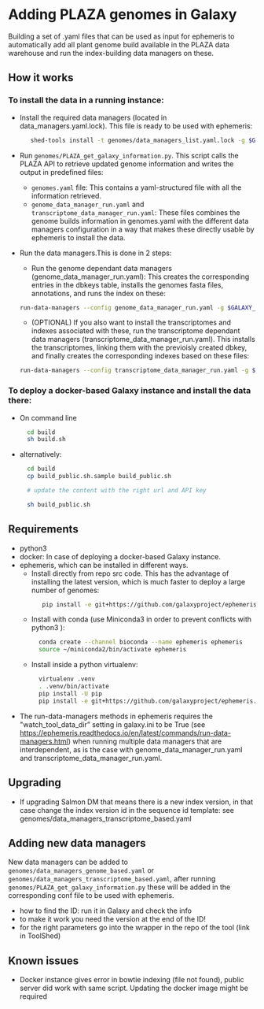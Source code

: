 # Adding PLAZA genomes in Galaxy

Building a set of .yaml files that can be used as input for ephemeris to automatically add all plant genome build available in the PLAZA data warehouse and run the index-building data managers on these.

## How it works


### To install the data in a running instance:

- Install the required data managers (located in data_managers.yaml.lock). This file is ready to be used with ephemeris:
  ```bash
     shed-tools install -t genomes/data_managers_list.yaml.lock -g $GALAXY_URL -a $API_KEY
  ```

- Run `genomes/PLAZA_get_galaxy_information.py`. This script calls the PLAZA API to retrieve updated genome information and writes the output in predefined files:
	- `genomes.yaml` file: This contains a yaml-structured file with all the information retrieved.
	- `genome_data_manager_run.yaml` and `transcriptome_data_manager_run.yaml`: These files combines the genome builds information in genomes.yaml with the different data managers configuration in a way that makes these directly usable by ephemeris to install the data.

- Run the data managers.This is done in 2 steps:
  - Run the genome dependant data managers (genome_data_manager_run.yaml): This creates the corresponding entries in the dbkeys table, installs the genomes fasta files, annotations, and runs the index on these: 
  ```bash
  run-data-managers --config genome_data_manager_run.yaml -g $GALAXY_URL -a $API_KEY
  ```
  - (OPTIONAL) If you also want to install the transcriptomes and indexes associated with these, run the transcriptome dependant data managers (transcriptome_data_manager_run.yaml). This installs the transcriptomes, linking them with the previoisly created dbkey, and finally creates the corresponding indexes based on these files:
  ```bash
  run-data-managers --config transcriptome_data_manager_run.yaml -g $GALAXY_URL -a $API_KEY
  ```


### To deploy a docker-based Galaxy instance and install the data there:
- On command line

  ```bash
    cd build
    sh build.sh
  ```

- alternatively:

  ```bash
    cd build
    cp build_public.sh.sample build_public.sh

    # update the content with the right url and API key

    sh build_public.sh
  ```


## Requirements

- python3
- docker: In case of deploying a docker-based Galaxy instance.
- ephemeris, which can be installed in different ways.
  - Install directly from repo src code. This has the advantage of installing the latest version, which is much faster to deploy a large number of genomes:
    ```bash
       pip install -e git+https://github.com/galaxyproject/ephemeris.git@dm#egg=ephemeris
    ```
  - Install with conda (use Miniconda3 in order to prevent conflicts with python3 ):
     ```bash
       conda create --channel bioconda --name ephemeris ephemeris 
       source ~/miniconda2/bin/activate ephemeris
     ```
  - Install inside a python virtualenv:
     ```bash
       virtualenv .venv
       . .venv/bin/activate
       pip install -U pip
       pip install -e git+https://github.com/galaxyproject/ephemeris.git@dm#egg=ephemeris
     ```
- The run-data-managers methods in ephemeris requires the "watch_tool_data_dir” setting in galaxy.ini to be True (see https://ephemeris.readthedocs.io/en/latest/commands/run-data-managers.html) when running multiple data managers that are interdependent, as is the case with genome_data_manager_run.yaml and transcriptome_data_manager_run.yaml.
  

## Upgrading 
 - If upgrading Salmon DM that means there is a new index version, in that case change the index version id in the sequence id template: see genomes/data_managers_transcriptome_based.yaml

## Adding new data managers

New data managers can be added to `genomes/data_managers_genome_based.yaml` or `genomes/data_managers_transcriptome_based.yaml`, after running `genomes/PLAZA_get_galaxy_information.py` these will be added in the corresponding conf file to be used with ephemeris.

- how to find the ID: run it in Galaxy and check the info
- to make it work you need the version at the end of the ID!
- for the right parameters go into the wrapper in the repo of the tool (link in ToolShed)


## Known issues

- Docker instance gives error in bowtie indexing (file not found), public server did work with same script. Updating the docker image might be required
